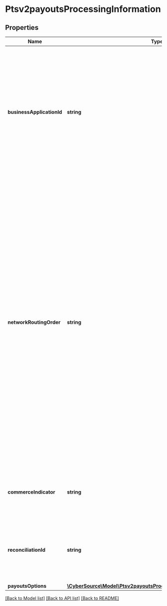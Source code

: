 # Ptsv2payoutsProcessingInformation

## Properties
Name | Type | Description | Notes
------------ | ------------- | ------------- | -------------
**businessApplicationId** | **string** | Payouts transaction type.  Applicable Processors: FDC Compass, Paymentech, CtV  Possible values:  **Credit Card Bill Payment**   - **CP**: credit card bill payment  **Funds Disbursement**   - **FD**: funds disbursement  - **GD**: government disbursement  - **MD**: merchant disbursement  **Money Transfer**   - **AA**: account to account. Sender and receiver are same person.  - **PP**: person to person. Sender and receiver are different.  **Prepaid Load**   - **TU**: top up | [optional] 
**networkRoutingOrder** | **string** | This field is optionally used by Push Payments Gateway participants (merchants and acquirers) to get the attributes for specified networks only. The networks specified in this field must be a subset of the information provided during program enrollment. Refer to Sharing Group Code/Network Routing Order. Note: Supported only in US for domestic transactions involving Push Payments Gateway Service.  VisaNet checks to determine if there are issuer routing preferences for any of the networks specified by the network routing order. If an issuer preference exists for one of the specified debit networks, VisaNet makes a routing selection based on the issuer’s preference.  If an issuer preference exists for more than one of the specified debit networks, or if no issuer preference exists, VisaNet makes a selection based on the acquirer’s routing priorities.   For details, see the &#x60;network_order&#x60; field description in [BIN Lookup Service Using the SCMP API.](http://apps.cybersource.com/library/documentation/BIN_Lookup/BIN_Lookup_SCMP_API/html/wwhelp/wwhimpl/js/html/wwhelp.htm) | [optional] 
**commerceIndicator** | **string** | Type of transaction.  Value for an OCT transaction: - &#x60;internet&#x60;  For details, see the &#x60;e_commerce_indicator&#x60; field description in [Payouts Using the SCMP API.](http://apps.cybersource.com/library/documentation/dev_guides/payouts_SCMP/html/wwhelp/wwhimpl/js/html/wwhelp.htm) | [optional] 
**reconciliationId** | **string** | Please check with Cybersource customer support to see if your merchant account is configured correctly so you can include this field in your request. * For Payouts: max length for FDCCompass is String (22). | [optional] 
**payoutsOptions** | [**\CyberSource\Model\Ptsv2payoutsProcessingInformationPayoutsOptions**](Ptsv2payoutsProcessingInformationPayoutsOptions.md) |  | [optional] 

[[Back to Model list]](../README.md#documentation-for-models) [[Back to API list]](../README.md#documentation-for-api-endpoints) [[Back to README]](../README.md)


